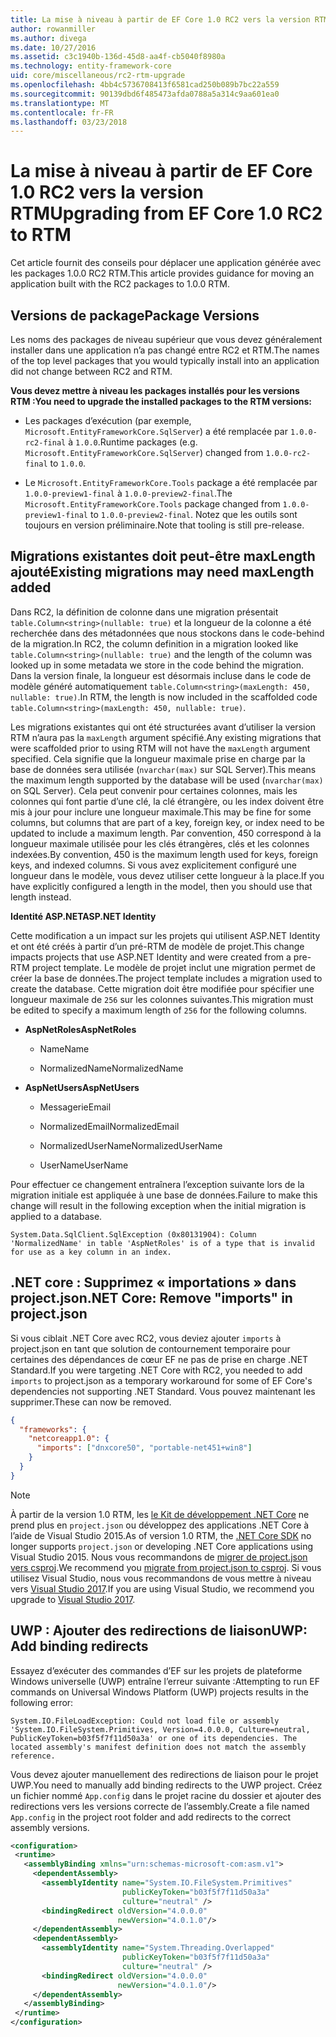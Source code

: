 ```yaml
---
title: La mise à niveau à partir de EF Core 1.0 RC2 vers la version RTM - EF Core
author: rowanmiller
ms.author: divega
ms.date: 10/27/2016
ms.assetid: c3c1940b-136d-45d8-aa4f-cb5040f8980a
ms.technology: entity-framework-core
uid: core/miscellaneous/rc2-rtm-upgrade
ms.openlocfilehash: 4bb4c5736708413f6581cad250b089b7bc22a559
ms.sourcegitcommit: 90139dbd6f485473afda0788a5a314c9aa601ea0
ms.translationtype: MT
ms.contentlocale: fr-FR
ms.lasthandoff: 03/23/2018
---
```

# <a name="upgrading-from-ef-core-10-rc2-to-rtm"></a><span data-ttu-id="16c53-102">La mise à niveau à partir de EF Core 1.0 RC2 vers la version RTM</span><span class="sxs-lookup"><span data-stu-id="16c53-102">Upgrading from EF Core 1.0 RC2 to RTM</span></span>

<span data-ttu-id="16c53-103">Cet article fournit des conseils pour déplacer une application générée avec les packages 1.0.0 RC2 RTM.</span><span class="sxs-lookup"><span data-stu-id="16c53-103">This article provides guidance for moving an application built with the RC2 packages to 1.0.0 RTM.</span></span>

## <a name="package-versions"></a><span data-ttu-id="16c53-104">Versions de package</span><span class="sxs-lookup"><span data-stu-id="16c53-104">Package Versions</span></span>

<span data-ttu-id="16c53-105">Les noms des packages de niveau supérieur que vous devez généralement installer dans une application n’a pas changé entre RC2 et RTM.</span><span class="sxs-lookup"><span data-stu-id="16c53-105">The names of the top level packages that you would typically install into an application did not change between RC2 and RTM.</span></span>

<span data-ttu-id="16c53-106">**Vous devez mettre à niveau les packages installés pour les versions RTM :**</span><span class="sxs-lookup"><span data-stu-id="16c53-106">**You need to upgrade the installed packages to the RTM versions:**</span></span>

* <span data-ttu-id="16c53-107">Les packages d’exécution (par exemple, `Microsoft.EntityFrameworkCore.SqlServer`) a été remplacée par `1.0.0-rc2-final` à `1.0.0`.</span><span class="sxs-lookup"><span data-stu-id="16c53-107">Runtime packages (e.g. `Microsoft.EntityFrameworkCore.SqlServer`) changed from `1.0.0-rc2-final` to `1.0.0`.</span></span>

* <span data-ttu-id="16c53-108">Le `Microsoft.EntityFrameworkCore.Tools` package a été remplacée par `1.0.0-preview1-final` à `1.0.0-preview2-final`.</span><span class="sxs-lookup"><span data-stu-id="16c53-108">The `Microsoft.EntityFrameworkCore.Tools` package changed from `1.0.0-preview1-final` to `1.0.0-preview2-final`.</span></span> <span data-ttu-id="16c53-109">Notez que les outils sont toujours en version préliminaire.</span><span class="sxs-lookup"><span data-stu-id="16c53-109">Note that tooling is still pre-release.</span></span>

## <a name="existing-migrations-may-need-maxlength-added"></a><span data-ttu-id="16c53-110">Migrations existantes doit peut-être maxLength ajouté</span><span class="sxs-lookup"><span data-stu-id="16c53-110">Existing migrations may need maxLength added</span></span>

<span data-ttu-id="16c53-111">Dans RC2, la définition de colonne dans une migration présentait `table.Column<string>(nullable: true)` et la longueur de la colonne a été recherchée dans des métadonnées que nous stockons dans le code-behind de la migration.</span><span class="sxs-lookup"><span data-stu-id="16c53-111">In RC2, the column definition in a migration looked like `table.Column<string>(nullable: true)` and the length of the column was looked up in some metadata we store in the code behind the migration.</span></span> <span data-ttu-id="16c53-112">Dans la version finale, la longueur est désormais incluse dans le code de modèle généré automatiquement `table.Column<string>(maxLength: 450, nullable: true)`.</span><span class="sxs-lookup"><span data-stu-id="16c53-112">In RTM, the length is now included in the scaffolded code `table.Column<string>(maxLength: 450, nullable: true)`.</span></span>

<span data-ttu-id="16c53-113">Les migrations existantes qui ont été structurées avant d’utiliser la version RTM n’aura pas la `maxLength` argument spécifié.</span><span class="sxs-lookup"><span data-stu-id="16c53-113">Any existing migrations that were scaffolded prior to using RTM will not have the `maxLength` argument specified.</span></span> <span data-ttu-id="16c53-114">Cela signifie que la longueur maximale prise en charge par la base de données sera utilisée (`nvarchar(max)` sur SQL Server).</span><span class="sxs-lookup"><span data-stu-id="16c53-114">This means the maximum length supported by the database will be used (`nvarchar(max)` on SQL Server).</span></span> <span data-ttu-id="16c53-115">Cela peut convenir pour certaines colonnes, mais les colonnes qui font partie d’une clé, la clé étrangère, ou les index doivent être mis à jour pour inclure une longueur maximale.</span><span class="sxs-lookup"><span data-stu-id="16c53-115">This may be fine for some columns, but columns that are part of a key, foreign key, or index need to be updated to include a maximum length.</span></span> <span data-ttu-id="16c53-116">Par convention, 450 correspond à la longueur maximale utilisée pour les clés étrangères, clés et les colonnes indexées.</span><span class="sxs-lookup"><span data-stu-id="16c53-116">By convention, 450 is the maximum length used for keys, foreign keys, and indexed columns.</span></span> <span data-ttu-id="16c53-117">Si vous avez explicitement configuré une longueur dans le modèle, vous devez utiliser cette longueur à la place.</span><span class="sxs-lookup"><span data-stu-id="16c53-117">If you have explicitly configured a length in the model, then you should use that length instead.</span></span>

<span data-ttu-id="16c53-118">**Identité ASP.NET**</span><span class="sxs-lookup"><span data-stu-id="16c53-118">**ASP.NET Identity**</span></span>

<span data-ttu-id="16c53-119">Cette modification a un impact sur les projets qui utilisent ASP.NET Identity et ont été créés à partir d’un pré-RTM de modèle de projet.</span><span class="sxs-lookup"><span data-stu-id="16c53-119">This change impacts projects that use ASP.NET Identity and were created from a pre-RTM project template.</span></span> <span data-ttu-id="16c53-120">Le modèle de projet inclut une migration permet de créer la base de données.</span><span class="sxs-lookup"><span data-stu-id="16c53-120">The project template includes a migration used to create the database.</span></span> <span data-ttu-id="16c53-121">Cette migration doit être modifiée pour spécifier une longueur maximale de `256` sur les colonnes suivantes.</span><span class="sxs-lookup"><span data-stu-id="16c53-121">This migration must be edited to specify a maximum length of `256` for the following columns.</span></span>

*  <span data-ttu-id="16c53-122">**AspNetRoles**</span><span class="sxs-lookup"><span data-stu-id="16c53-122">**AspNetRoles**</span></span>

    * <span data-ttu-id="16c53-123">Name</span><span class="sxs-lookup"><span data-stu-id="16c53-123">Name</span></span>

    * <span data-ttu-id="16c53-124">NormalizedName</span><span class="sxs-lookup"><span data-stu-id="16c53-124">NormalizedName</span></span>

*  <span data-ttu-id="16c53-125">**AspNetUsers**</span><span class="sxs-lookup"><span data-stu-id="16c53-125">**AspNetUsers**</span></span>

   * <span data-ttu-id="16c53-126">Messagerie</span><span class="sxs-lookup"><span data-stu-id="16c53-126">Email</span></span>

   * <span data-ttu-id="16c53-127">NormalizedEmail</span><span class="sxs-lookup"><span data-stu-id="16c53-127">NormalizedEmail</span></span>

   * <span data-ttu-id="16c53-128">NormalizedUserName</span><span class="sxs-lookup"><span data-stu-id="16c53-128">NormalizedUserName</span></span>

   * <span data-ttu-id="16c53-129">UserName</span><span class="sxs-lookup"><span data-stu-id="16c53-129">UserName</span></span>

<span data-ttu-id="16c53-130">Pour effectuer ce changement entraînera l’exception suivante lors de la migration initiale est appliquée à une base de données.</span><span class="sxs-lookup"><span data-stu-id="16c53-130">Failure to make this change will result in the following exception when the initial migration is applied to a database.</span></span>

    System.Data.SqlClient.SqlException (0x80131904): Column 'NormalizedName' in table 'AspNetRoles' is of a type that is invalid for use as a key column in an index.

## <a name="net-core-remove-imports-in-projectjson"></a><span data-ttu-id="16c53-131">.NET core : Supprimez « importations » dans project.json</span><span class="sxs-lookup"><span data-stu-id="16c53-131">.NET Core: Remove "imports" in project.json</span></span>

<span data-ttu-id="16c53-132">Si vous ciblait .NET Core avec RC2, vous deviez ajouter `imports` à project.json en tant que solution de contournement temporaire pour certaines des dépendances de cœur EF ne pas de prise en charge .NET Standard.</span><span class="sxs-lookup"><span data-stu-id="16c53-132">If you were targeting .NET Core with RC2, you needed to add `imports` to project.json as a temporary workaround for some of EF Core's dependencies not supporting .NET Standard.</span></span> <span data-ttu-id="16c53-133">Vous pouvez maintenant les supprimer.</span><span class="sxs-lookup"><span data-stu-id="16c53-133">These can now be removed.</span></span>

``` json
{
  "frameworks": {
    "netcoreapp1.0": {
      "imports": ["dnxcore50", "portable-net451+win8"]
    }
  }
}
```

> [!NOTE]  
> <span data-ttu-id="16c53-134">À partir de la version 1.0 RTM, les [le Kit de développement .NET Core](https://www.microsoft.com/net/download/core) ne prend plus en `project.json` ou développez des applications .NET Core à l’aide de Visual Studio 2015.</span><span class="sxs-lookup"><span data-stu-id="16c53-134">As of version 1.0 RTM, the [.NET Core SDK](https://www.microsoft.com/net/download/core) no longer supports `project.json` or developing .NET Core applications using Visual Studio 2015.</span></span> <span data-ttu-id="16c53-135">Nous vous recommandons de [migrer de project.json vers csproj](https://docs.microsoft.com/dotnet/articles/core/migration/).</span><span class="sxs-lookup"><span data-stu-id="16c53-135">We recommend you [migrate from project.json to csproj](https://docs.microsoft.com/dotnet/articles/core/migration/).</span></span> <span data-ttu-id="16c53-136">Si vous utilisez Visual Studio, nous vous recommandons de vous mettre à niveau vers [Visual Studio 2017](https://www.visualstudio.com/downloads/).</span><span class="sxs-lookup"><span data-stu-id="16c53-136">If you are using Visual Studio, we recommend you upgrade to [Visual Studio 2017](https://www.visualstudio.com/downloads/).</span></span>

## <a name="uwp-add-binding-redirects"></a><span data-ttu-id="16c53-137">UWP : Ajouter des redirections de liaison</span><span class="sxs-lookup"><span data-stu-id="16c53-137">UWP: Add binding redirects</span></span>

<span data-ttu-id="16c53-138">Essayez d’exécuter des commandes d’EF sur les projets de plateforme Windows universelle (UWP) entraîne l’erreur suivante :</span><span class="sxs-lookup"><span data-stu-id="16c53-138">Attempting to run EF commands on Universal Windows Platform (UWP) projects results in the following error:</span></span>

    System.IO.FileLoadException: Could not load file or assembly 'System.IO.FileSystem.Primitives, Version=4.0.0.0, Culture=neutral, PublicKeyToken=b03f5f7f11d50a3a' or one of its dependencies. The located assembly's manifest definition does not match the assembly reference.

<span data-ttu-id="16c53-139">Vous devez ajouter manuellement des redirections de liaison pour le projet UWP.</span><span class="sxs-lookup"><span data-stu-id="16c53-139">You need to manually add binding redirects to the UWP project.</span></span> <span data-ttu-id="16c53-140">Créez un fichier nommé `App.config` dans le projet racine du dossier et ajouter des redirections vers les versions correcte de l’assembly.</span><span class="sxs-lookup"><span data-stu-id="16c53-140">Create a file named `App.config` in the project root folder and add redirects to the correct assembly versions.</span></span>

``` xml
<configuration>
 <runtime>
   <assemblyBinding xmlns="urn:schemas-microsoft-com:asm.v1">
     <dependentAssembly>
       <assemblyIdentity name="System.IO.FileSystem.Primitives"
                         publicKeyToken="b03f5f7f11d50a3a"
                         culture="neutral" />
       <bindingRedirect oldVersion="4.0.0.0"
                        newVersion="4.0.1.0"/>
     </dependentAssembly>
     <dependentAssembly>
       <assemblyIdentity name="System.Threading.Overlapped"
                         publicKeyToken="b03f5f7f11d50a3a"
                         culture="neutral" />
       <bindingRedirect oldVersion="4.0.0.0"
                        newVersion="4.0.1.0"/>
     </dependentAssembly>
   </assemblyBinding>
 </runtime>
</configuration>
```
